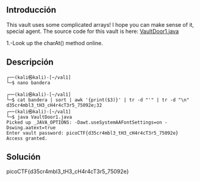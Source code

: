 ## Introducción
This vault uses some complicated arrays! I hope you can make sense of it, special agent. The source code for this vault is here: [VaultDoor1.java](https://jupiter.challenges.picoctf.org/static/ff2585f7afd21b81f69d2fbe37c081ae/VaultDoor1.java)

1.-Look up the charAt() method online.
## Descripción
```
┌──(kali㉿kali)-[~/val1]
└─$ nano bandera
                                                                               
┌──(kali㉿kali)-[~/val1]
└─$ cat bandera | sort | awk '{print($3)}' | tr -d "'" | tr -d "\n" 
d35cr4mbl3_tH3_cH4r4cT3r5_75092e;32                                                                               
┌──(kali㉿kali)-[~/val1]
└─$ java VaultDoor1.java                                           
Picked up _JAVA_OPTIONS: -Dawt.useSystemAAFontSettings=on -Dswing.aatext=true
Enter vault password: picoCTF{d35cr4mbl3_tH3_cH4r4cT3r5_75092e}
Access granted.

```
## Solución 
 picoCTF{d35cr4mbl3_tH3_cH4r4cT3r5_75092e}
